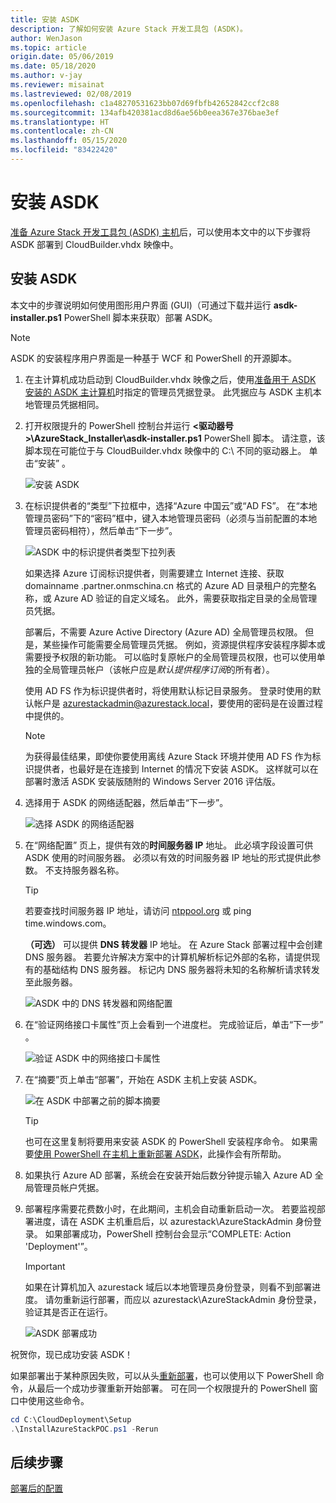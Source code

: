 ```yaml
---
title: 安装 ASDK
description: 了解如何安装 Azure Stack 开发工具包 (ASDK)。
author: WenJason
ms.topic: article
origin.date: 05/06/2019
ms.date: 05/18/2020
ms.author: v-jay
ms.reviewer: misainat
ms.lastreviewed: 02/08/2019
ms.openlocfilehash: c1a48270531623bb07d69fbfb42652842ccf2c88
ms.sourcegitcommit: 134afb420381acd8d6ae56b0eea367e376bae3ef
ms.translationtype: HT
ms.contentlocale: zh-CN
ms.lasthandoff: 05/15/2020
ms.locfileid: "83422420"
---
```

# <a name="install-the-asdk"></a>安装 ASDK
[准备 Azure Stack 开发工具包 (ASDK) 主机](asdk-prepare-host.md)后，可以使用本文中的以下步骤将 ASDK 部署到 CloudBuilder.vhdx 映像中。

## <a name="install-the-asdk"></a>安装 ASDK
本文中的步骤说明如何使用图形用户界面 (GUI)（可通过下载并运行 **asdk-installer.ps1** PowerShell 脚本来获取）部署 ASDK。

> [!NOTE]
> ASDK 的安装程序用户界面是一种基于 WCF 和 PowerShell 的开源脚本。


1. 在主计算机成功启动到 CloudBuilder.vhdx 映像之后，使用[准备用于 ASDK 安装的 ASDK 主计算机](asdk-prepare-host.md)时指定的管理员凭据登录。 此凭据应与 ASDK 主机本地管理员凭据相同。
2. 打开权限提升的 PowerShell 控制台并运行 **&lt;驱动器号>\AzureStack_Installer\asdk-installer.ps1** PowerShell 脚本。 请注意，该脚本现在可能位于与 CloudBuilder.vhdx 映像中的 C:\ 不同的驱动器上。 单击“安装”  。

    ![安装 ASDK](media/asdk-install/1.PNG) 

3. 在标识提供者的“类型”下拉框中，选择“Azure 中国云”或“AD FS”。    在“本地管理员密码”下的“密码”框中，键入本地管理员密码（必须与当前配置的本地管理员密码相符），然后单击“下一步”。   

    ![ASDK 中的标识提供者类型下拉列表](media/asdk-install/2.PNG) 
  
    如果选择 Azure 订阅标识提供者，则需要建立 Internet 连接、获取 domainname  .partner.onmschina.cn 格式的 Azure AD 目录租户的完整名称，或 Azure AD 验证的自定义域名。 此外，需要获取指定目录的全局管理员凭据。

    部署后，不需要 Azure Active Directory (Azure AD) 全局管理员权限。 但是，某些操作可能需要全局管理员凭据。 例如，资源提供程序安装程序脚本或需要授予权限的新功能。 可以临时复原帐户的全局管理员权限，也可以使用单独的全局管理员帐户（该帐户应是*默认提供程序订阅*的所有者）。

    使用 AD FS 作为标识提供者时，将使用默认标记目录服务。 登录时使用的默认帐户是 azurestackadmin@azurestack.local，要使用的密码是在设置过程中提供的。

   > [!NOTE]
   > 为获得最佳结果，即使你要使用离线 Azure Stack 环境并使用 AD FS 作为标识提供者，也最好是在连接到 Internet 的情况下安装 ASDK。 这样就可以在部署时激活 ASDK 安装版随附的 Windows Server 2016 评估版。

4. 选择用于 ASDK 的网络适配器，然后单击“下一步”。 

    ![选择 ASDK 的网络适配器](media/asdk-install/3.PNG)

5. 在“网络配置”  页上，提供有效的**时间服务器 IP** 地址。 此必填字段设置可供 ASDK 使用的时间服务器。 必须以有效的时间服务器 IP 地址的形式提供此参数。 不支持服务器名称。

      > [!TIP]
      > 若要查找时间服务器 IP 地址，请访问 [ntppool.org](https://www.ntppool.org/) 或 ping time.windows.com。 

    **（可选）** 可以提供 **DNS 转发器** IP 地址。 在 Azure Stack 部署过程中会创建 DNS 服务器。 若要允许解决方案中的计算机解析标记外部的名称，请提供现有的基础结构 DNS 服务器。 标记内 DNS 服务器将未知的名称解析请求转发至此服务器。

    ![ASDK 中的 DNS 转发器和网络配置](media/asdk-install/4.PNG)

6. 在“验证网络接口卡属性”页上会看到一个进度栏。  完成验证后，单击“下一步”  。

    ![验证 ASDK 中的网络接口卡属性](media/asdk-install/5.PNG)

7. 在“摘要”页上单击“部署”，开始在 ASDK 主机上安装 ASDK。  

    ![在 ASDK 中部署之前的脚本摘要](media/asdk-install/6.PNG)

    > [!TIP]
    > 也可在这里复制将要用来安装 ASDK 的 PowerShell 安装程序命令。 如果需要[使用 PowerShell 在主机上重新部署 ASDK](asdk-deploy-powershell.md)，此操作会有所帮助。

8. 如果执行 Azure AD 部署，系统会在安装开始后数分钟提示输入 Azure AD 全局管理员帐户凭据。

9. 部署程序需要花费数小时，在此期间，主机会自动重新启动一次。 若要监视部署进度，请在 ASDK 主机重启后，以 azurestack\AzureStackAdmin 身份登录。 如果部署成功，PowerShell 控制台会显示“COMPLETE:  Action 'Deployment'”。 
    > [!IMPORTANT]
    > 如果在计算机加入 azurestack 域后以本地管理员身份登录，则看不到部署进度。 请勿重新运行部署，而应以 azurestack\AzureStackAdmin 身份登录，验证其是否正在运行。

    ![ASDK 部署成功](media/asdk-install/7.PNG)

祝贺你，现已成功安装 ASDK！

如果部署出于某种原因失败，可以从头[重新部署](asdk-redeploy.md)，也可以使用以下 PowerShell 命令，从最后一个成功步骤重新开始部署。 可在同一个权限提升的 PowerShell 窗口中使用这些命令。

  ```powershell
  cd C:\CloudDeployment\Setup
  .\InstallAzureStackPOC.ps1 -Rerun
  ```

## <a name="next-steps"></a>后续步骤
[部署后的配置](asdk-post-deploy.md)
